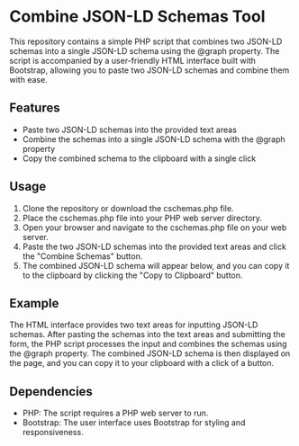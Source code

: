 <h1>Combine JSON-LD Schemas Tool</h1>
      <p>This repository contains a simple PHP script that combines two JSON-LD schemas into a single JSON-LD schema using the @graph property. The script is accompanied by a user-friendly HTML interface built with Bootstrap, allowing you to paste two JSON-LD schemas and combine them with ease.</p>
      <h2>Features</h2>
      <ul>
        <li>Paste two JSON-LD schemas into the provided text areas</li>
        <li>Combine the schemas into a single JSON-LD schema with the @graph property</li>
        <li>Copy the combined schema to the clipboard with a single click</li>
      </ul>
      <h2>Usage</h2>
      <ol>
        <li>Clone the repository or download the cschemas.php file.</li>
        <li>Place the cschemas.php file into your PHP web server directory.</li>
        <li>Open your browser and navigate to the cschemas.php file on your web server.</li>
        <li>Paste the two JSON-LD schemas into the provided text areas and click the "Combine Schemas" button.</li>
        <li>The combined JSON-LD schema will appear below, and you can copy it to the clipboard by clicking the "Copy to Clipboard" button.</li>
      </ol>
      <h2>Example</h2>
      <p>The HTML interface provides two text areas for inputting JSON-LD schemas. After pasting the schemas into the text areas and submitting the form, the PHP script processes the input and combines the schemas using the @graph property. The combined JSON-LD schema is then displayed on the page, and you can copy it to your clipboard with a click of a button.</p>
      <h2>Dependencies</h2>
      <ul>
        <li>PHP: The script requires a PHP web server to run.</li>
        <li>Bootstrap: The user interface uses Bootstrap for styling and responsiveness.</li>
</ul>

